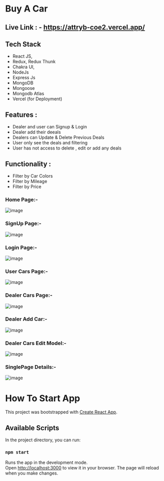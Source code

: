 # Buy A Car

## Live Link : - https://attryb-coe2.vercel.app/

## Tech Stack

- React JS,
- Redux, Redux Thunk
- Chakra UI,
- NodeJs 
- Express Js
- MongoDB 
- Mongoose 
- Mongodb Atlas
- Vercel (for Deployment)

## Features :
- Dealer and user can Signup & Login
- Dealer add their deeals
- Dealers can Update & Delete Previous Deals
- User only see the deals and filtering 
- User has not access to delete , edit or add any deals 

## Functionality :
- Filter by Car Colors
- Filter by Mileage
- Filter by Price


### Home Page:- 
![image](https://github.com/VishalBhuse/attryb/assets/101569259/45e7bc79-0238-4d2b-a763-5f24bc1b06ed)

### SignUp Page:-
![image](https://github.com/VishalBhuse/attryb/assets/101569259/9d749f4b-fd67-4bb6-ae52-c9863e3dcea5)

### Login Page:-
![image](https://github.com/VishalBhuse/attryb/assets/101569259/0fbda94f-66f1-46dd-9c06-3199509411ed)

### User Cars Page:-
![image](https://github.com/VishalBhuse/attryb/assets/101569259/63a43474-abc5-4bf3-abb4-afcdb4e61307)

### Dealer Cars Page:-
![image](https://github.com/VishalBhuse/attryb/assets/101569259/ea40bbad-d905-4792-a5c1-7851368f15b0)

### Dealer Add Car:-
![image](https://github.com/VishalBhuse/attryb/assets/101569259/476b131d-b3a1-43e8-be41-20e3dbb08289)

### Dealer Cars Edit Model:-
![image](https://github.com/VishalBhuse/attryb/assets/101569259/a1903a0e-da9a-4f5f-a2df-29760e0aa675)


### SinglePage Details:-
![image](https://github.com/VishalBhuse/attryb/assets/101569259/07682a2f-142b-421b-b279-3c710d0b9a14)


# How To Start App
This project was bootstrapped with [Create React App](https://github.com/facebook/create-react-app).
## Available Scripts
In the project directory, you can run:
### `npm start`
Runs the app in the development mode.\
Open [http://localhost:3000](http://localhost:3000) to view it in your browser.
The page will reload when you make changes.
